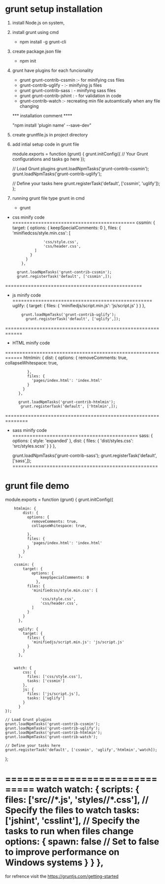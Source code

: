 # grunt setup  installation

1.  install Node.js on system,
2. install grunt  using cmd
    - npm install -g grunt-cli

3. create package.json file 
    - npm init

4. grunt have plugins for each funcionality
    - grunt grunt-contrib-cssmin  :- for minifying css files
    - grunt-contrib-uglify -  :- minifying js files
    - grunt grunt-contrib-sass : - minifying sass files
    - grunt grunt-contrib-jshint : - for validation in code
    - grunt-contrib-watch :- recreating min file autoamtically when any file changing

    *** installation comment ****

    "npm install 'plugin name' --save-dev"

5. create gruntfile.js in project directory 
6. add intial setup code in grunt file

    module.exports = function (grunt) {
    grunt.initConfig({
        // Your Grunt configurations and tasks go here
    });

    // Load Grunt plugins
    grunt.loadNpmTasks('grunt-contrib-cssmin');
    grunt.loadNpmTasks('grunt-contrib-uglify');

    // Define your tasks here
    grunt.registerTask('default', ['cssmin', 'uglify']);
    }; 


7. running grunt file type grunt in cmd
    - grunt


- css minify code 
===========================================
cssmin: {
            target: {
                options: {
                    keepSpecialComments: 0
                  },
              files: {
                'minifiedcss/style.min.css': [
                    
                    'css/style.css', 
                    'css/header.css',
                ]
              }
            }
          },

        grunt.loadNpmTasks('grunt-contrib-cssmin');
        grunt.registerTask('default', ['cssmin',]);


================================================

- js minify code 
=================================================
 uglify: {
            target: {
              files: {
                'minifiedjs/script.min.js': 'js/script.js'
              }
            }
          },

          grunt.loadNpmTasks('grunt-contrib-uglify');
            grunt.registerTask('default', ['uglify',]);
============================================================
* HTML  minify code 

============================================================
  htmlmin: {
            dist: {
              options: {
                removeComments: true,
                collapseWhitespace: true,
                
              },
              files: {
                'pages/index.html': 'index.html'
              }
            }
          },

          grunt.loadNpmTasks('grunt-contrib-htmlmin');
           grunt.registerTask('default', ['htmlmin',]);

==============================================================

* sass minify code 
============================================
 sass: {
      options: {
        style: 'expanded'
      },
      dist: {
        files: {
          'dist/styles.css': 'src/styles.scss'
        }
      }
    },

    grunt.loadNpmTasks('grunt-contrib-sass');
    grunt.registerTask('default', ['sass',]);
===================================================


# grunt file demo

module.exports = function (grunt) {
    grunt.initConfig({

        htmlmin: {
            dist: {
              options: {
                removeComments: true,
                collapseWhitespace: true,
                
              },
              files: {
                'pages/index.html': 'index.html'
              }
            }
          },

        cssmin: {
            target: {
                options: {
                    keepSpecialComments: 0
                  },
              files: {
                'minifiedcss/style.min.css': [
                    
                    'css/style.css', 
                    'css/header.css',
                ]
              }
            }
          },
          
          uglify: {
            target: {
              files: {
                'minifiedjs/script.min.js': 'js/script.js'
              }
            }
          },


        watch: {
            css: {
              files: ['css/style.css'],
              tasks: ['cssmin']
            },
            js: {
              files: ['js/script.js'],
              tasks: ['uglify']
            }
          }
    });
  
    // Load Grunt plugins
    grunt.loadNpmTasks('grunt-contrib-cssmin');
    grunt.loadNpmTasks('grunt-contrib-uglify');
    grunt.loadNpmTasks('grunt-contrib-htmlmin');
    grunt.loadNpmTasks('grunt-contrib-watch');
  
    // Define your tasks here
    grunt.registerTask('default', ['cssmin', 'uglify','htmlmin','watch]);
  };

===============================
watch 
watch: {
      scripts: {
        files: ['src/**/*.js', 'styles/**/*.css'], // Specify the files to watch
        tasks: ['jshint', 'csslint'], // Specify the tasks to run when files change
        options: {
          spawn: false // Set to false to improve performance on Windows systems
        }
      }
    },
========================================================
  for refrence visit the https://gruntjs.com/getting-started